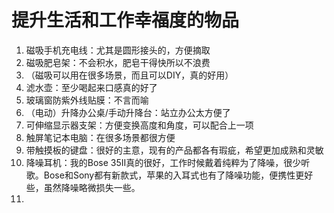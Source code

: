 # 提升生活和工作幸福度的物品



1. 磁吸手机充电线：尤其是圆形接头的，方便摘取
2. 磁吸肥皂架：不会积水，肥皂干得快所以不浪费
3. （磁吸可以用在很多场景，而且可以DIY，真的好用）
4. 滤水壶：至少喝起来口感真的好了
5. 玻璃窗防紫外线贴膜：不言而喻
6. （电动）升降办公桌/手动升降台：站立办公太方便了
7. 可伸缩显示器支架：方便变换高度和角度，可以配合上一项
8. 触屏笔记本电脑：在很多场景都很方便
9. 带触摸板的键盘：很好的主意，现有的产品都各有瑕疵，希望更加成熟和灵敏
10. 降噪耳机：我的Bose 35II真的很好，工作时候戴着纯粹为了降噪，很少听歌。Bose和Sony都有新款式，苹果的入耳式也有了降噪功能，便携性更好些，虽然降噪略微损失一些。
11. 
